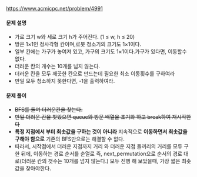 https://www.acmicpc.net/problem/4991
#### 문제 설명
- 가로 크기 w와 세로 크기 h가 주어진다. (1 ≤ w, h ≤ 20) 
- 방은 1×1인 정사각형 칸이며,로봇 청소기의 크기도 1×1이다. 
- 일부 칸에는 가구가 놓여져 있고, 가구의 크기도 1×1이다.가구가 있다면, 이동할수 없다.
- 더러운 칸의 개수는 10개를 넘지 않는다.
- 더러운 칸을 모두 깨끗한 칸으로 만드는데 필요한 최소 이동횟수를 구하여라 
- 만일 모두 청소하지 못한다면, -1을 출력하여라.
#### 문제 풀이
- ~~BFS를 돌며 더러운칸을 찾는다.~~
- ~~만일 더러운 칸을 찾았으면 queue와 방문 배열을 초기화 하고 break하여 재시작한다~~
- **특정 지점에서 부터 최솟값을 구하는 것이 아니라** 지속적으로 **이동하면서 최솟값을 구해야 함으로** 기존의 BFS만으로는 해결할 수 없다.
- 따라서, 시작점에서 더러운 지점까지 거리 와 더러운 지점 들끼리의 거리를 모두 구한 뒤에, 이동하는 경로 순서를 순열로 즉, next_permutation으로 순서의 경로 대로(더러운 칸의 갯수는 10개를 넘지 않는다.) 모두 진행 해 보았을때, 가장 짧은 최솟값을 찾아야한다.

